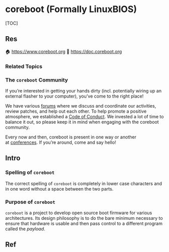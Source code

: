 # coreboot (Formally LinuxBIOS)

[TOC]



## Res
🏠 https://www.coreboot.org
📂 https://doc.coreboot.org


### Related Topics


### The `coreboot` Community
If you’re interested in getting your hands dirty (incl. potentially wiring up an external flasher to your computer), you’ve come to the right place!

We have various [forums](https://doc.coreboot.org/community/forums.html) where we discuss and coordinate our activities, review patches, and help out each other. To help promote a positive atmosphere, we established a [Code of Conduct](https://doc.coreboot.org/community/code_of_conduct.html). We invested a lot of time to balance it out, so please keep it in mind when engaging with the coreboot community.

Every now and then, coreboot is present in one way or another at [conferences](https://doc.coreboot.org/community/conferences.html). If you’re around, come and say hello!



## Intro
### Spelling of `coreboot`
The correct spelling of `coreboot` is completely in lower case characters and in one word without a space between the two parts.

### Purpose of `coreboot`
`coreboot` is a project to develop open source boot firmware for various architectures. Its design philosophy is to do the bare minimum necessary to ensure that hardware is usable and then pass control to a different program called the _payload_.



## Ref

